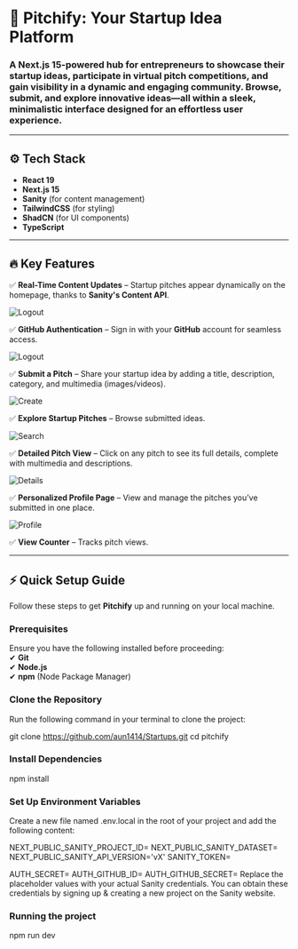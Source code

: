 # 🚀 Pitchify: Your Startup Idea Platform  

### A Next.js 15-powered hub for entrepreneurs to showcase their startup ideas, participate in virtual pitch competitions, and gain visibility in a dynamic and engaging community. Browse, submit, and explore innovative ideas—all within a sleek, minimalistic interface designed for an effortless user experience.  

---

## ⚙️ Tech Stack  
- **React 19**  
- **Next.js 15**  
- **Sanity** (for content management)  
- **TailwindCSS** (for styling)  
- **ShadCN** (for UI components)  
- **TypeScript**  

---

## 🔥 Key Features  

✅ **Real-Time Content Updates** – Startup pitches appear dynamically on the homepage, thanks to **Sanity's Content API**.  

![Logout](https://github.com/user-attachments/assets/e78f2306-51da-441a-8eb8-62be2325a438)


✅ **GitHub Authentication** – Sign in with your **GitHub** account for seamless access.  

![Logout](https://github.com/user-attachments/assets/4a882830-600d-42ab-85af-e2dce8b24b5d)


✅ **Submit a Pitch** – Share your startup idea by adding a title, description, category, and multimedia (images/videos).  

![Create](https://github.com/user-attachments/assets/8c265669-8643-482f-80d5-a7a8e8096fc7)


✅ **Explore Startup Pitches** – Browse submitted ideas.  

![Search](https://github.com/user-attachments/assets/7203d47b-1f80-4463-86ec-b3b14ba5c605)


✅ **Detailed Pitch View** – Click on any pitch to see its full details, complete with multimedia and descriptions.  

![Details](https://github.com/user-attachments/assets/c55a295b-1b7c-4178-a8ae-1ab2ced9f5cc)


✅ **Personalized Profile Page** – View and manage the pitches you’ve submitted in one place.  

![Profile](https://github.com/user-attachments/assets/1de1441e-9436-4bb1-bd0a-ecbfd19e7791)


✅ **View Counter** – Tracks pitch views.  

---

## ⚡ Quick Setup Guide  

Follow these steps to get **Pitchify** up and running on your local machine.  

### Prerequisites  
Ensure you have the following installed before proceeding:  
✔ **Git**  
✔ **Node.js**  
✔ **npm** (Node Package Manager)  

### Clone the Repository  

Run the following command in your terminal to clone the project:  

git clone https://github.com/aun1414/Startups.git
cd pitchify

### Install Dependencies
npm install

### Set Up Environment Variables

Create a new file named .env.local in the root of your project and add the following content:

NEXT_PUBLIC_SANITY_PROJECT_ID=
NEXT_PUBLIC_SANITY_DATASET=
NEXT_PUBLIC_SANITY_API_VERSION='vX'
SANITY_TOKEN=

AUTH_SECRET= 
AUTH_GITHUB_ID=
AUTH_GITHUB_SECRET=
Replace the placeholder values with your actual Sanity credentials. You can obtain these credentials by signing up & creating a new project on the Sanity website.

### Running the project

npm run dev



